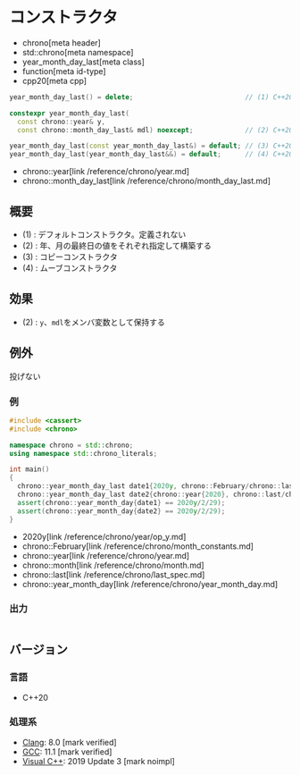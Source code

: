 # コンストラクタ
* chrono[meta header]
* std::chrono[meta namespace]
* year_month_day_last[meta class]
* function[meta id-type]
* cpp20[meta cpp]

```cpp
year_month_day_last() = delete;                            // (1) C++20

constexpr year_month_day_last(
  const chrono::year& y,
  const chrono::month_day_last& mdl) noexcept;             // (2) C++20

year_month_day_last(const year_month_day_last&) = default; // (3) C++20
year_month_day_last(year_month_day_last&&) = default;      // (4) C++20
```
* chrono::year[link /reference/chrono/year.md]
* chrono::month_day_last[link /reference/chrono/month_day_last.md]

## 概要
- (1) : デフォルトコンストラクタ。定義されない
- (2) : 年、月の最終日の値をそれぞれ指定して構築する
- (3) : コピーコンストラクタ
- (4) : ムーブコンストラクタ


## 効果
- (2) : `y`、`mdl`をメンバ変数として保持する


## 例外
投げない


### 例
```cpp example
#include <cassert>
#include <chrono>

namespace chrono = std::chrono;
using namespace std::chrono_literals;

int main()
{
  chrono::year_month_day_last date1{2020y, chrono::February/chrono::last};
  chrono::year_month_day_last date2{chrono::year{2020}, chrono::last/chrono::month{2}};
  assert(chrono::year_month_day{date1} == 2020y/2/29);
  assert(chrono::year_month_day{date2} == 2020y/2/29);
}
```
* 2020y[link /reference/chrono/year/op_y.md]
* chrono::February[link /reference/chrono/month_constants.md]
* chrono::year[link /reference/chrono/year.md]
* chrono::month[link /reference/chrono/month.md]
* chrono::last[link /reference/chrono/last_spec.md]
* chrono::year_month_day[link /reference/chrono/year_month_day.md]

### 出力
```
```

## バージョン
### 言語
- C++20

### 処理系
- [Clang](/implementation.md#clang): 8.0 [mark verified]
- [GCC](/implementation.md#gcc): 11.1 [mark verified]
- [Visual C++](/implementation.md#visual_cpp): 2019 Update 3 [mark noimpl]
